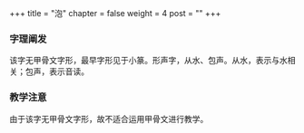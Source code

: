 +++
title = "泡"
chapter = false
weight = 4
post = ""
+++
### 字理阐发
该字无甲骨文字形，最早字形见于小篆。形声字，从水、包声。从水，表示与水相关；包声，表示音读。
### 教学注意
由于该字无甲骨文字形，故不适合运用甲骨文进行教学。
